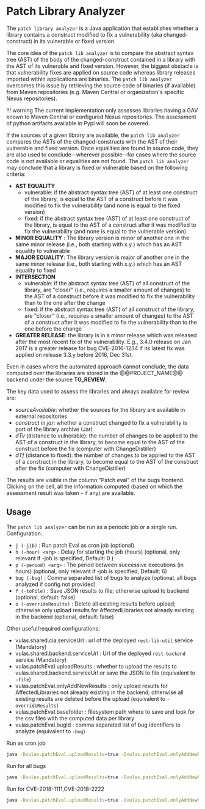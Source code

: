 # Patch Library Analyzer

The `patch library analyzer` is a Java application that establishes whether a library contains a construct modified to fix a vulnerability (aka changed-construct) in its vulnerable or fixed version.

The core idea of the `patch lib analyzer` is to compare the abstract syntax tree (AST) of the body of the changed-construct contained in a library with the AST of its vulnerable and fixed version.
However, the biggest obstacle is that vulnerability fixes are applied on source code whereas library releases imported within applications are binaries. The `patch lib analyzer` overcomes this issue by retrieving the source code of binaries (if available) from Maven repositories (e.g. Maven Central or organization's specific Nexus repositories).

!!! warning
	The current implementation only assesses libraries having a GAV known to Maven Central or configured Nexus repositories. The assessment of python artifacts available in Pypi will soon be covered.

If the sources of a given library are available, the `patch lib analyzer` compares the ASTs of the changed-constructs with the AST of their vulnerable and fixed version. Once equalities are found in source code, they are also used to conclude--wherever possible--for cases where the source code is not available or equalities are not found. The `patch lib analyzer` may conclude that a library is fixed or vulnerable based on the following criteria:

- **AST EQUALITY**
	- vulnerable: if the abstract syntax tree (AST) of at least one construct of the library, is equal to the AST of a construct before it was modified to fix the vulnerability (and none is equal to the fixed version)
	- fixed: if the abstract syntax tree (AST) of at least one construct of the library, is equal to the AST of a construct after it was modified to fix the vulnerability (and none is equal to the vulnerable version)
- **MINOR EQUALITY** : The library version is minor of another one in the same minor release (i.e., both starting with x.y.) which has an AST equality to vulnerable
- **MAJOR EQUALITY**: The library version is major of another one in the same minor release (i.e., both starting with x.y.) which has an AST equality to fixed
- **INTERSECTION**
	- vulnerable: if the abstract syntax tree (AST) of all construct of the library, are "closer" (i.e., requires a smaller amount of changes) to the AST of a construct before it was modified to fix the vulnerability  than to the one after the change
	- fixed: if the abstract syntax tree (AST) of all construct of the library, are "closer" (i.e., requires a smaller amount of changes) to the AST of a construct after it was modified to fix the vulnerability than to the one before the change
- **GREATER RELEASE**: the library is in a minor release which was released after the most recent fix of the vulnerability. E.g., 3.4.0 release on Jan 2017 is a greater release for bug CVE-2016-1234 if its latest fix was applied on release 3.3.y before 2016, Dec 31st.

Even in cases where the automated approach cannot conclude, the data computed over the libraries are stored in the @@PROJECT_NAME@@ backend under the source **TO_REVIEW**.

The key data used to assess the libraries and always available for review are:

- *sourceAvailable*: whether the sources for the library are available in external repositories
- *construct in jar*: whether  a construct changed to fix a vulnerability is part of the library archive (Jar)
- *dTv* (distance to vulnerable): the number of changes to be applied to the AST of a construct in the library, to become equal to the AST of the construct before the fix (computer with ChangeDistiller)
- *dTf* (distance to fixed): the number of changes to be applied to the AST of a construct in the library, to become equal to the AST of the construct after the fix (computer with ChangeDistiller)

The results are visible in the column "Patch eval" of the bugs frontend. Clicking on the cell, all the information computed (based on which the assessment result was taken - if any) are available.

## Usage

The `patch lib analyzer` can be run as a periodic job or a single run. Configuration:

- `j (-jib)` : Run patch Eval as cron job (optional)
- `h (-hour) <arg>` : Delay for starting the job (hours) (optional, only relevant if -job is specified, Default: 0 )
- `p (-period) <arg>` : The period between successive executions (in hours) (optional, only relevant if -job is specified, Default: 6)
- `bug (-bug)` : Comma separated list of bugs to analyze (optional, all bugs analyzed if config not provided)
- `f (-toFile)` : Save JSON results to file; otherwise upload to backend (optional, default: false)
- `o (-overrideResults)` : Delete all existing results before upload; otherwise only upload results for AffectedLibraries not already existing in the backend (optional, default: false)

Other useful/required configurations:

- vulas.shared.cia.serviceUrl : url of the deployed `rest-lib-util` service (Mandatory)
- vulas.shared.backend.serviceUrl : Url of the deployed `rest-backend` service (Mandatory)
- vulas.patchEval.uploadResults : whether to upload the results to vulas.shared.backend.serviceUrl or save the JSON to file (equivalent to `-file`)
- vulas.patchEval.onlyAddNewResults : only upload results for AffectedLibraries not already existing in the backend; otherwise all existing results are deleted before the upload (equivalent to `-overrideResults`)
- vulas.patchEval.basefolder : filesystem path where to save and look for the csv files with the computed data per library
- vulas.patchEval.bugId : comma separated list of bug identifiers to analyze (equivalent to `-bug`)

Run as cron job

```sh
java -Dvulas.patchEval.uploadResults=true -Dvulas.patchEval.onlyAddNewResults=true -Dvulas.patchEval.basefolder=<csv_folder> -j -p 6 -Dvulas.shared.cia.serviceUrl=@@ADDRESS@@/cia -Dvulas.shared.backend.serviceUrl=@@ADDRESS@@/backend/-Xmx6G -Xms6G -jar patch-lib-analyzer-@@PROJECT_VERSION@@-jar-with-dependencies.jar
```

Run for all bugs

```sh
java -Dvulas.patchEval.uploadResults=true -Dvulas.patchEval.onlyAddNewResults=true -Dvulas.patchEval.basefolder=<csv_folder> -Dvulas.patchEval.bugId=<comma_separated_list_of_bugs> -Dvulas.shared.cia.serviceUrl=@@ADDRESS@@/cia -Dvulas.shared.backend.serviceUrl=@@ADDRESS@@/backend/-Xmx6G -Xms6G -jar patch-lib-analyzer-@@PROJECT_VERSION@@-jar-with-dependencies.jar
```

Run for CVE-2018-1111,CVE-2018-2222

```sh
java -Dvulas.patchEval.uploadResults=true -Dvulas.patchEval.onlyAddNewResults=true -Dvulas.patchEval.basefolder=<csv_folder> -Dvulas.patchEval.bugId=CVE-2018-1111,CVE-2018-2222 -Dvulas.shared.cia.serviceUrl=@@ADDRESS@@/cia -Dvulas.shared.backend.serviceUrl=@@ADDRESS@@/backend/-Xmx6G -Xms6G -jar patch-lib-analyzer-@@PROJECT_VERSION@@-jar-with-dependencies.jar
```
